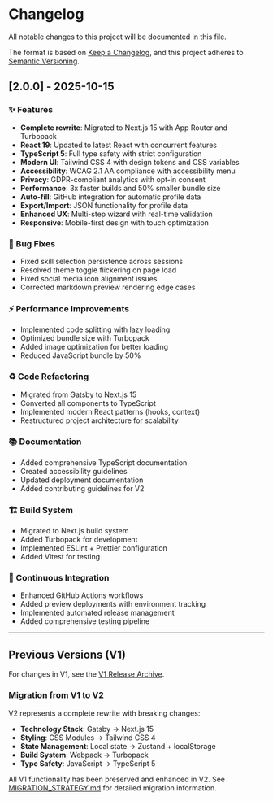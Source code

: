 # Changelog

All notable changes to this project will be documented in this file.

The format is based on [Keep a Changelog](https://keepachangelog.com/en/1.0.0/),
and this project adheres to [Semantic Versioning](https://semver.org/spec/v2.0.0.html).

## [2.0.0] - 2025-10-15

### ✨ Features

- **Complete rewrite**: Migrated to Next.js 15 with App Router and Turbopack
- **React 19**: Updated to latest React with concurrent features
- **TypeScript 5**: Full type safety with strict configuration
- **Modern UI**: Tailwind CSS 4 with design tokens and CSS variables
- **Accessibility**: WCAG 2.1 AA compliance with accessibility menu
- **Privacy**: GDPR-compliant analytics with opt-in consent
- **Performance**: 3x faster builds and 50% smaller bundle size
- **Auto-fill**: GitHub integration for automatic profile data
- **Export/Import**: JSON functionality for profile data
- **Enhanced UX**: Multi-step wizard with real-time validation
- **Responsive**: Mobile-first design with touch optimization

### 🐛 Bug Fixes

- Fixed skill selection persistence across sessions
- Resolved theme toggle flickering on page load
- Fixed social media icon alignment issues
- Corrected markdown preview rendering edge cases

### ⚡ Performance Improvements

- Implemented code splitting with lazy loading
- Optimized bundle size with Turbopack
- Added image optimization for better loading
- Reduced JavaScript bundle by 50%

### ♻️ Code Refactoring

- Migrated from Gatsby to Next.js 15
- Converted all components to TypeScript
- Implemented modern React patterns (hooks, context)
- Restructured project architecture for scalability

### 📚 Documentation

- Added comprehensive TypeScript documentation
- Created accessibility guidelines
- Updated deployment documentation
- Added contributing guidelines for V2

### 🏗️ Build System

- Migrated to Next.js build system
- Added Turbopack for development
- Implemented ESLint + Prettier configuration
- Added Vitest for testing

### 👷 Continuous Integration

- Enhanced GitHub Actions workflows
- Added preview deployments with environment tracking
- Implemented automated release management
- Added comprehensive testing pipeline

---

## Previous Versions (V1)

For changes in V1, see the [V1 Release Archive](https://github.com/rahuldkjain/github-profile-readme-generator/releases?q=v1&expanded=true).

### Migration from V1 to V2

V2 represents a complete rewrite with breaking changes:

- **Technology Stack**: Gatsby → Next.js 15
- **Styling**: CSS Modules → Tailwind CSS 4
- **State Management**: Local state → Zustand + localStorage
- **Build System**: Webpack → Turbopack
- **Type Safety**: JavaScript → TypeScript 5

All V1 functionality has been preserved and enhanced in V2. See [MIGRATION_STRATEGY.md](./MIGRATION_STRATEGY.md) for detailed migration information.
